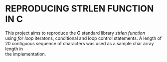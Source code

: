 # REPRODUCING STRLEN FUNCTION IN C

This project aims to reproduce the **C** standard library _strlen function_  
using _for loop_ iteratons, conditional and loop control statements. A length of  
20 contiguous sequence of characters was used as a sample char array length in  
the implementation. 
